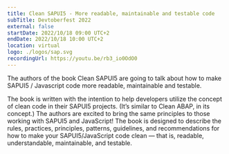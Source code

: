 ```yaml
---
title: Clean SAPUI5 - More readable, maintainable and testable code
subTitle: Devtoberfest 2022
external: false
startDate: 2022/10/18 09:00 UTC+2
endDate: 2022/10/18 10:00 UTC+2
location: virtual
logo: ./logos/sap.svg
recordingUrl: https://youtu.be/rb3_io0OdO0
---
```

The authors of the book Clean SAPUI5 are going to talk about how to make SAPUI5 / Javascript code more readable, maintainable and testable.

The book is written with the intention to help developers utilize the concept of clean code in their SAPUI5 projects. (It’s similar to Clean ABAP, in its concept.) The authors are excited to bring the same principles to those working with SAPUI5 and JavaScript! The book is designed to describe the rules, practices, principles, patterns, guidelines, and recommendations for how to make your SAPUI5/JavaScript code clean — that is, readable, understandable, maintainable, and testable.

